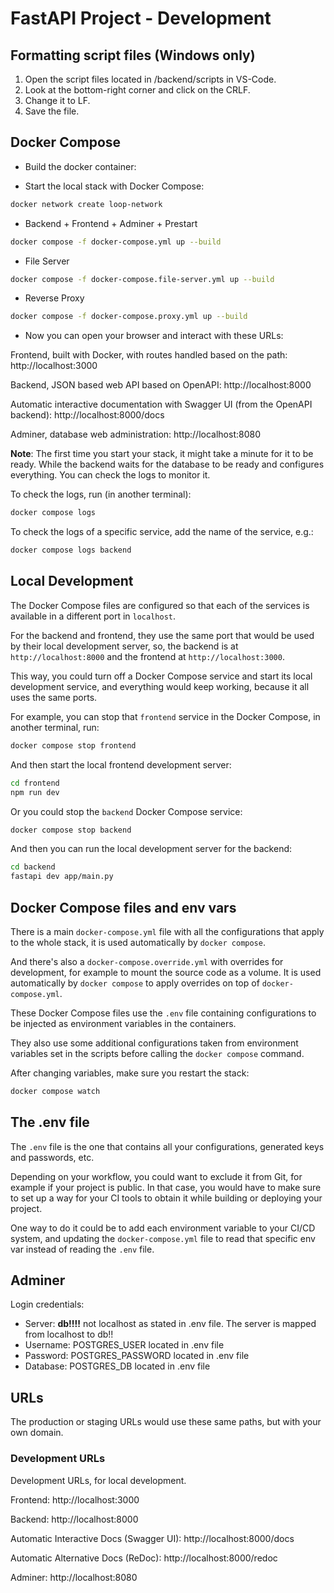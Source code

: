 # FastAPI Project - Development

## Formatting script files (Windows only)

1. Open the script files located in /backend/scripts in VS-Code.
2. Look at the bottom-right corner and click on the CRLF.
3. Change it to LF.
4. Save the file.

## Docker Compose

* Build the docker container:

* Start the local stack with Docker Compose:

```bash
docker network create loop-network
```

* Backend + Frontend + Adminer + Prestart

```bash
docker compose -f docker-compose.yml up --build
```

* File Server

```bash
docker compose -f docker-compose.file-server.yml up --build
```

* Reverse Proxy

```bash
docker compose -f docker-compose.proxy.yml up --build
```

* Now you can open your browser and interact with these URLs:

Frontend, built with Docker, with routes handled based on the path: http://localhost:3000

Backend, JSON based web API based on OpenAPI: http://localhost:8000

Automatic interactive documentation with Swagger UI (from the OpenAPI backend): http://localhost:8000/docs

Adminer, database web administration: http://localhost:8080


**Note**: The first time you start your stack, it might take a minute for it to be ready. While the backend waits for the database to be ready and configures everything. You can check the logs to monitor it.

To check the logs, run (in another terminal):

```bash
docker compose logs
```

To check the logs of a specific service, add the name of the service, e.g.:

```bash
docker compose logs backend
```

## Local Development

The Docker Compose files are configured so that each of the services is available in a different port in `localhost`.

For the backend and frontend, they use the same port that would be used by their local development server, so, the backend is at `http://localhost:8000` and the frontend at `http://localhost:3000`.

This way, you could turn off a Docker Compose service and start its local development service, and everything would keep working, because it all uses the same ports.

For example, you can stop that `frontend` service in the Docker Compose, in another terminal, run:

```bash
docker compose stop frontend
```

And then start the local frontend development server:

```bash
cd frontend
npm run dev
```

Or you could stop the `backend` Docker Compose service:

```bash
docker compose stop backend
```

And then you can run the local development server for the backend:

```bash
cd backend
fastapi dev app/main.py
```

## Docker Compose files and env vars

There is a main `docker-compose.yml` file with all the configurations that apply to the whole stack, it is used automatically by `docker compose`.

And there's also a `docker-compose.override.yml` with overrides for development, for example to mount the source code as a volume. It is used automatically by `docker compose` to apply overrides on top of `docker-compose.yml`.

These Docker Compose files use the `.env` file containing configurations to be injected as environment variables in the containers.

They also use some additional configurations taken from environment variables set in the scripts before calling the `docker compose` command.

After changing variables, make sure you restart the stack:

```bash
docker compose watch
```

## The .env file

The `.env` file is the one that contains all your configurations, generated keys and passwords, etc.

Depending on your workflow, you could want to exclude it from Git, for example if your project is public. In that case, you would have to make sure to set up a way for your CI tools to obtain it while building or deploying your project.

One way to do it could be to add each environment variable to your CI/CD system, and updating the `docker-compose.yml` file to read that specific env var instead of reading the `.env` file.

## Adminer

Login credentials:

- Server: **db!!!!** not localhost as stated in .env file. The server is mapped from localhost to db!!
- Username: POSTGRES_USER located in .env file
- Password: POSTGRES_PASSWORD located in .env file
- Database: POSTGRES_DB located in .env file

## URLs

The production or staging URLs would use these same paths, but with your own domain.

### Development URLs

Development URLs, for local development.

Frontend: http://localhost:3000

Backend: http://localhost:8000

Automatic Interactive Docs (Swagger UI): http://localhost:8000/docs

Automatic Alternative Docs (ReDoc): http://localhost:8000/redoc

Adminer: http://localhost:8080
